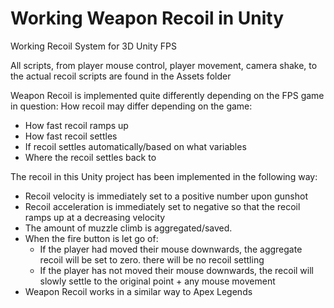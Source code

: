 # Working Weapon Recoil in Unity
Working Recoil System for 3D Unity FPS

All scripts, from player mouse control, player movement, camera shake, to the actual recoil scripts are found in the Assets folder

Weapon Recoil is implemented quite differently depending on the FPS game in question:
How recoil may differ depending on the game:
- How fast recoil ramps up 
- How fast recoil settles
- If recoil settles automatically/based on what variables
- Where the recoil settles back to 

The recoil in this Unity project has been implemented in the following way:
- Recoil velocity is immediately set to a positive number upon gunshot
- Recoil acceleration is immediately set to negative so that the recoil ramps up at a decreasing velocity
- The amount of muzzle climb is aggregated/saved.
- When the fire button is let go of:
  - If the player had moved their mouse downwards, the aggregate recoil will be set to zero. there will be no recoil settling
  - If the player has not moved their mouse downwards, the recoil will slowly settle to the original point + any mouse movement
- Weapon Recoil works in a similar way to Apex Legends
